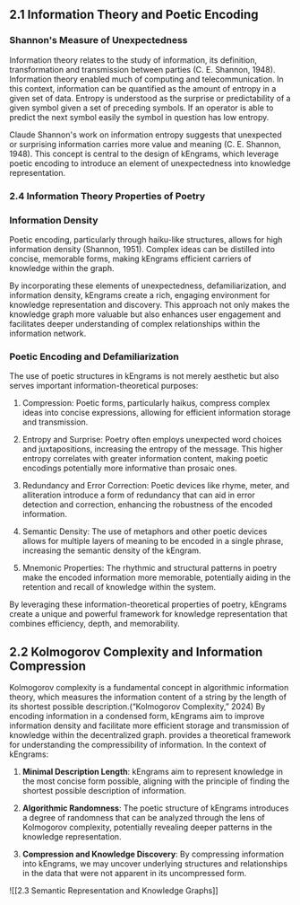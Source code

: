 ## 2.1 Information Theory and Poetic Encoding
### Shannon's Measure of Unexpectedness

Information theory relates to the study of information, its definition, transformation and transmission between parties (C. E. Shannon, 1948). Information theory enabled much of computing and telecommunication. In this context, information can be quantified as the amount of entropy in a given set of data. Entropy is understood as the surprise or predictability of a given symbol given a set of preceding symbols. If an operator is able to predict the next symbol easily the symbol in question has low entropy. 

Claude Shannon's work on information entropy suggests that unexpected or surprising information carries more value and meaning (C. E. Shannon, 1948). This concept is central to the design of kEngrams, which leverage poetic encoding to introduce an element of unexpectedness into knowledge representation.

### 2.4 Information Theory Properties of Poetry
### Information Density

Poetic encoding, particularly through haiku-like structures, allows for high information density (Shannon, 1951). Complex ideas can be distilled into concise, memorable forms, making kEngrams efficient carriers of knowledge within the graph.

By incorporating these elements of unexpectedness, defamiliarization, and information density, kEngrams create a rich, engaging environment for knowledge representation and discovery. This approach not only makes the knowledge graph more valuable but also enhances user engagement and facilitates deeper understanding of complex relationships within the information network.

### Poetic Encoding and Defamiliarization


The use of poetic structures in kEngrams is not merely aesthetic but also serves important information-theoretical purposes:

1. Compression: Poetic forms, particularly haikus, compress complex ideas into concise expressions, allowing for efficient information storage and transmission.
    
2. Entropy and Surprise: Poetry often employs unexpected word choices and juxtapositions, increasing the entropy of the message. This higher entropy correlates with greater information content, making poetic encodings potentially more informative than prosaic ones.
    
3. Redundancy and Error Correction: Poetic devices like rhyme, meter, and alliteration introduce a form of redundancy that can aid in error detection and correction, enhancing the robustness of the encoded information.
    
4. Semantic Density: The use of metaphors and other poetic devices allows for multiple layers of meaning to be encoded in a single phrase, increasing the semantic density of the kEngram.
    
5. Mnemonic Properties: The rhythmic and structural patterns in poetry make the encoded information more memorable, potentially aiding in the retention and recall of knowledge within the system.
    

By leveraging these information-theoretical properties of poetry, kEngrams create a unique and powerful framework for knowledge representation that combines efficiency, depth, and memorability.

## 2.2 Kolmogorov Complexity and Information Compression

Kolmogorov complexity is a fundamental concept in algorithmic information theory, which measures the information content of a string by the length of its shortest possible description.(“Kolmogorov Complexity,” 2024) By encoding information in a condensed form, kEngrams aim to improve information density and facilitate more efficient storage and transmission of knowledge within the decentralized graph. provides a theoretical framework for understanding the compressibility of information. In the context of kEngrams:

1. **Minimal Description Length**: kEngrams aim to represent knowledge in the most concise form possible, aligning with the principle of finding the shortest possible description of information.
    
2. **Algorithmic Randomness**: The poetic structure of kEngrams introduces a degree of randomness that can be analyzed through the lens of Kolmogorov complexity, potentially revealing deeper patterns in the knowledge representation.
    
3. **Compression and Knowledge Discovery**: By compressing information into kEngrams, we may uncover underlying structures and relationships in the data that were not apparent in its uncompressed form.

![[2.3 Semantic Representation and Knowledge Graphs]]
